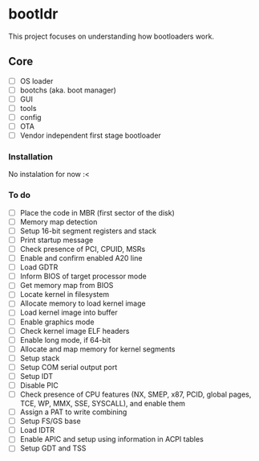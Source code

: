 # bootldr
This project focuses on understanding how bootloaders work.

## Core

- [ ] OS loader 
- [ ] bootchs (aka. boot manager)
- [ ] GUI
- [ ] tools
- [ ] config
- [ ] OTA
- [ ] Vendor independent first stage bootloader

### Installation
No instalation for now :<

### To do
- [ ] Place the code in MBR (first sector of the disk)
- [ ] Memory map detection
- [ ] Setup 16-bit segment registers and stack
- [ ] Print startup message
- [ ] Check presence of PCI, CPUID, MSRs
- [ ] Enable and confirm enabled A20 line
- [ ] Load GDTR
- [ ] Inform BIOS of target processor mode
- [ ] Get memory map from BIOS
- [ ] Locate kernel in filesystem
- [ ] Allocate memory to load kernel image
- [ ] Load kernel image into buffer
- [ ] Enable graphics mode
- [ ] Check kernel image ELF headers
- [ ] Enable long mode, if 64-bit
- [ ] Allocate and map memory for kernel segments
- [ ] Setup stack
- [ ] Setup COM serial output port
- [ ] Setup IDT
- [ ] Disable PIC
- [ ] Check presence of CPU features (NX, SMEP, x87, PCID, global pages, TCE, WP, MMX, SSE, SYSCALL), and enable them
- [ ] Assign a PAT to write combining
- [ ] Setup FS/GS base
- [ ] Load IDTR
- [ ] Enable APIC and setup using information in ACPI tables
- [ ] Setup GDT and TSS

